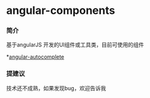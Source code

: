 # angular-components
### 简介
基于angularJS 开发的UI组件或工具类，目前可使用的组件

*[angular-autocomplete](表单输入提示)














### 提建议<br>
技术还不成熟，如果发现bug，欢迎告诉我
